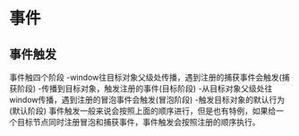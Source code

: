 # 事件 #
## 事件触发 ##
事件触四个阶段
-window往目标对象父级处传播，遇到注册的捕获事件会触发(捕获阶段)
-传播到目标对象，触发注册的事件(目标阶段)
-从目标对象父级处往window传播，遇到注册的冒泡事件会触发(冒泡阶段)
-触发目标对象的默认行为(默认阶段)
事件触发一般来说会按照上面的顺序进行，但是也有特例，如果给一个目标节点同时注册冒泡和捕获事件，事件触发会按照注册的顺序执行。
